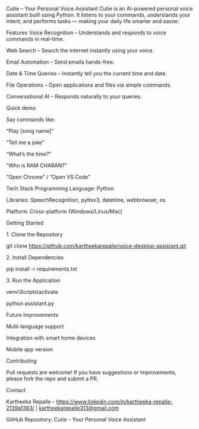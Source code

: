 Cutie – Your Personal Voice Assistant Cutie is an AI-powered personal voice assistant built using Python. It listens to your commands, understands your intent, and performs tasks — making your daily life smarter and easier.


Features 
Voice Recognition – Understands and responds to voice commands in real-time.

Web Search – Search the internet instantly using your voice.

Email Automation – Send emails hands-free.

Date & Time Queries – Instantly tell you the current time and date.

File Operations – Open applications and files via simple commands.

Conversational AI – Responds naturally to your queries.


Quick demo

Say commands like:

“Play [song name]”

“Tell me a joke”

“What’s the time?”

“Who is RAM CHARAN?”

“Open Chrome” / “Open VS Code”


Tech Stack Programming Language: Python

Libraries: SpeechRecognition, pyttsx3, datetime, webbrowser, os

Platform: Cross-platform (Windows/Linux/Mac)


Getting Started 

1️. Clone the Repository

git clone https://github.com/kartheekarepalle/voice-desktop-assistant.git

2️. Install Dependencies

pip install -r requirements.txt

3️. Run the Application

venv\Scripts\activate

python assistant.py


 Future Improvements

 Multi-language support

 Integration with smart home devices

 Mobile app version


 Contributing

Pull requests are welcome! If you have suggestions or improvements, please fork the repo and submit a PR.


 Contact

 Kartheeka Repalle – https://www.linkedin.com/in/kartheeka-repalle-2139a1363/ | kartheekarepalle313@gmail.com 
 
GitHub Repository: Cutie – Your Personal Voice Assistant